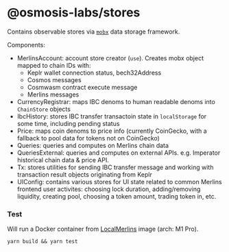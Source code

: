 # @osmosis-labs/stores

Contains observable stores via [`mobx`](https://mobx.js.org/README.html) data storage framework.

Components:

- MerlinsAccount: account store creator (`use`). Creates mobx object mapped to chain IDs with:
  - Keplr wallet connection status, bech32Address
  - Cosmos messages
  - Cosmwasm contract execute message
  - Merlins messages
- CurrencyRegistrar: maps IBC denoms to human readable denoms into `ChainStore` objects
- IbcHistory: stores IBC transfer transactoin state in `localStorage` for some time, including pending status
- Price: maps coin denoms to price info (currently CoinGecko, with a fallback to pool data for tokens not on CoinGecko)
- Queries: queries and computes on Merlins chain data
- QueriesExternal: queries and computes on external APIs. e.g. Imperator historical chain data & price API.
- Tx: stores utilities for sending IBC transfer message and working with transaction result objects originating from Keplr
- UIConfig: contains various stores for UI state related to common Merlins frontend user activites: choosing lock duration, adding/removing liquidity, creating pool, choosing a token amount, trading token in, etc.

### Test

Will run a Docker container from [LocalMerlins](https://github.com/merlins-labs/LocalMerlins) image (arch: M1 Pro).

```
yarn build && yarn test
```
